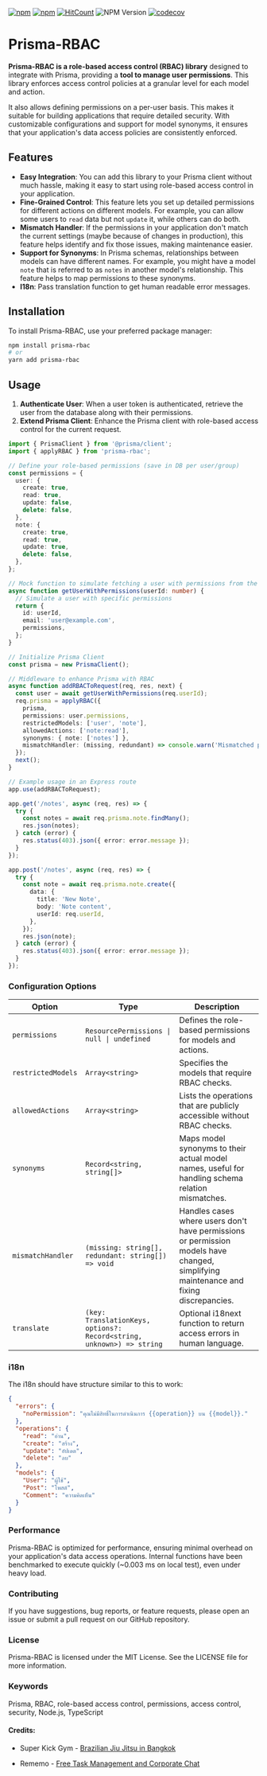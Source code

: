 [![npm](https://img.shields.io/npm/l/prisma-rbac.svg)](LICENSE)
[![npm](https://img.shields.io/npm/dt/prisma-rbac.svg)](https://www.npmjs.com/package/prisma-rbac)
[![HitCount](https://hits.dwyl.com/multipliedtwice/prisma-rbac.svg?style=flat)](http://hits.dwyl.com/multipliedtwice/prisma-rbac)
![NPM Version](https://img.shields.io/npm/v/prisma-rbac)
[![codecov](https://codecov.io/gh/multipliedtwice/prisma-rbac/graph/badge.svg?token=3U7V712V70)](https://codecov.io/gh/multipliedtwice/prisma-rbac)

# Prisma-RBAC
**Prisma-RBAC is a role-based access control (RBAC) library** designed to integrate with Prisma, providing a **tool to manage user permissions**. This library enforces access control policies at a granular level for each model and action. 

It also allows defining permissions on a per-user basis. This makes it suitable for building applications that require detailed security. With customizable configurations and support for model synonyms, it ensures that your application's data access policies are consistently enforced.

## Features
- **Easy Integration**: You can add this library to your Prisma client without much hassle, making it easy to start using role-based access control in your application.
- **Fine-Grained Control**: This feature lets you set up detailed permissions for different actions on different models. For example, you can allow some users to `read` data but not `update` it, while others can do both.
- **Mismatch Handler**: If the permissions in your application don't match the current settings (maybe because of changes in production), this feature helps identify and fix those issues, making maintenance easier.
- **Support for Synonyms**: In Prisma schemas, relationships between models can have different names. For example, you might have a model `note` that is referred to as `notes` in another model's relationship. This feature helps to map permissions to these synonyms.
- **I18n**: Pass translation function to get human readable error messages.


## Installation
To install Prisma-RBAC, use your preferred package manager:

```sh
npm install prisma-rbac
# or
yarn add prisma-rbac
```

## Usage
1. **Authenticate User**: When a user token is authenticated, retrieve the user from the database along with their permissions.
2. **Extend Prisma Client**: Enhance the Prisma client with role-based access control for the current request.

```ts
import { PrismaClient } from '@prisma/client';
import { applyRBAC } from 'prisma-rbac';

// Define your role-based permissions (save in DB per user/group)
const permissions = {
  user: {
    create: true,
    read: true,
    update: false,
    delete: false,
  },
  note: {
    create: true,
    read: true,
    update: true,
    delete: false,
  },
};

// Mock function to simulate fetching a user with permissions from the database
async function getUserWithPermissions(userId: number) {
  // Simulate a user with specific permissions
  return {
    id: userId,
    email: 'user@example.com',
    permissions,
  };
}

// Initialize Prisma Client
const prisma = new PrismaClient();

// Middleware to enhance Prisma with RBAC
async function addRBACToRequest(req, res, next) {
  const user = await getUserWithPermissions(req.userId);
  req.prisma = applyRBAC({
    prisma,
    permissions: user.permissions,
    restrictedModels: ['user', 'note'],
    allowedActions: ['note:read'],
    synonyms: { note: ['notes'] },
    mismatchHandler: (missing, redundant) => console.warn('Mismatched permissions:', { missing, redundant }),
  });
  next();
}

// Example usage in an Express route
app.use(addRBACToRequest);

app.get('/notes', async (req, res) => {
  try {
    const notes = await req.prisma.note.findMany();
    res.json(notes);
  } catch (error) {
    res.status(403).json({ error: error.message });
  }
});

app.post('/notes', async (req, res) => {
  try {
    const note = await req.prisma.note.create({
      data: {
        title: 'New Note',
        body: 'Note content',
        userId: req.userId,
      },
    });
    res.json(note);
  } catch (error) {
    res.status(403).json({ error: error.message });
  }
});
```

### Configuration Options
| Option             | Type                          | Description                                                                                      |
|--------------------|-------------------------------|--------------------------------------------------------------------------------------------------|
| `permissions`      | `ResourcePermissions \| null \| undefined` | Defines the role-based permissions for models and actions.                                       |
| `restrictedModels`  | `Array<string>`               | Specifies the models that require RBAC checks.                                                   |
| `allowedActions` | `Array<string>`               | Lists the operations that are publicly accessible without RBAC checks.                           |
| `synonyms`          | `Record<string, string[]>`    | Maps model synonyms to their actual model names, useful for handling schema relation mismatches.  |
| `mismatchHandler`  | `(missing: string[], redundant: string[]) => void`| Handles cases where users don't have permissions or permission models have changed, simplifying maintenance and fixing discrepancies. |
| `translate`        | `(key: TranslationKeys, options?: Record<string, unknown>) => string` | Optional i18next function to return access errors in human language. |

### i18n
The i18n should have structure similar to this to work:

```json
{
  "errors": {
    "noPermission": "คุณไม่มีสิทธิ์ในการดำเนินการ {{operation}} บน {{model}}."
  },
  "operations": {
    "read": "อ่าน",
    "create": "สร้าง",
    "update": "อัปเดต",
    "delete": "ลบ"
  },
  "models": {
    "User": "ผู้ใช้",
    "Post": "โพสต์",
    "Comment": "ความคิดเห็น"
  }
}
```


### Performance
Prisma-RBAC is optimized for performance, ensuring minimal overhead on your application's data access operations. Internal functions have been benchmarked to execute quickly (~0.003 ms on local test), even under heavy load.

### Contributing
If you have suggestions, bug reports, or feature requests, please open an issue or submit a pull request on our GitHub repository.

### License
Prisma-RBAC is licensed under the MIT License. See the LICENSE file for more information.

### Keywords
Prisma, RBAC, role-based access control, permissions, access control, security, Node.js, TypeScript

#### Credits:
- Super Kick Gym - [Brazilian Jiu Jitsu in Bangkok](https://en.bjj-bangkok.com)

- Rememo - [Free Task Management and Corporate Chat](https://rememo.io)
